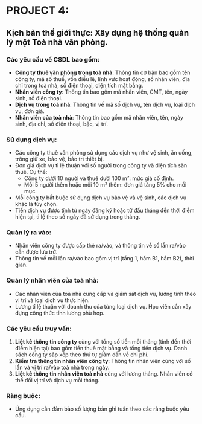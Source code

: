 # PROJECT 4: 
## Kịch bản thế giới thực: Xây dựng hệ thống quản lý một Toà nhà văn phòng.

### Các yêu cầu về CSDL bao gồm:
- **Công ty thuê văn phòng trong toà nhà**: Thông tin cơ bản bao gồm tên công ty, mã số thuế, vốn điều lệ, lĩnh vực hoạt động, số nhân viên, địa chỉ trong toà nhà, số điện thoại, diện tích mặt bằng.
- **Nhân viên công ty**: Thông tin bao gồm mã nhân viên, CMT, tên, ngày sinh, số điện thoại.
- **Dịch vụ trong toà nhà**: Thông tin về mã số dịch vụ, tên dịch vụ, loại dịch vụ, đơn giá.
- **Nhân viên của toà nhà**: Thông tin bao gồm mã nhân viên, tên, ngày sinh, địa chỉ, số điện thoại, bậc, vị trí.

### Sử dụng dịch vụ:
- Các công ty thuê văn phòng sử dụng các dịch vụ như vệ sinh, ăn uống, trông giữ xe, bảo vệ, bảo trì thiết bị.
- Đơn giá dịch vụ tỉ lệ thuận với số người trong công ty và diện tích sàn thuê. Cụ thể:
  - Công ty dưới 10 người và thuê dưới 100 m²: mức giá cố định.
  - Mỗi 5 người thêm hoặc mỗi 10 m² thêm: đơn giá tăng 5% cho mỗi mục.
- Mỗi công ty bắt buộc sử dụng dịch vụ bảo vệ và vệ sinh, các dịch vụ khác là tùy chọn.
- Tiền dịch vụ được tính từ ngày đăng ký hoặc từ đầu tháng đến thời điểm hiện tại, tỉ lệ theo số ngày đã sử dụng trong tháng.

### Quản lý ra vào:
- Nhân viên công ty được cấp thẻ ra/vào, và thông tin về số lần ra/vào cần được lưu trữ.
- Thông tin về mỗi lần ra/vào bao gồm vị trí (tầng 1, hầm B1, hầm B2), thời gian.

### Quản lý nhân viên của toà nhà:
- Các nhân viên của toà nhà cung cấp và giám sát dịch vụ, lương tính theo vị trí và loại dịch vụ thực hiện.
- Lương tỉ lệ thuận với doanh thu của từng loại dịch vụ. Học viên cần xây dựng công thức tính lương phù hợp.

### Các yêu cầu truy vấn:
1. **Liệt kê thông tin công ty** cùng với tổng số tiền mỗi tháng (tính đến thời điểm hiện tại) bao gồm tiền thuê mặt bằng và tổng tiền dịch vụ. Danh sách công ty sắp xếp theo thứ tự giảm dần về chi phí.
2. **Kiểm tra thông tin nhân viên công ty**: Thông tin nhân viên cùng với số lần và vị trí ra/vào toà nhà trong ngày.
3. **Liệt kê thông tin nhân viên toà nhà** cùng với lương tháng. Nhân viên có thể đổi vị trí và dịch vụ mỗi tháng.

### Ràng buộc:
- Ứng dụng cần đảm bảo số lượng bản ghi tuân theo các ràng buộc yêu cầu.
